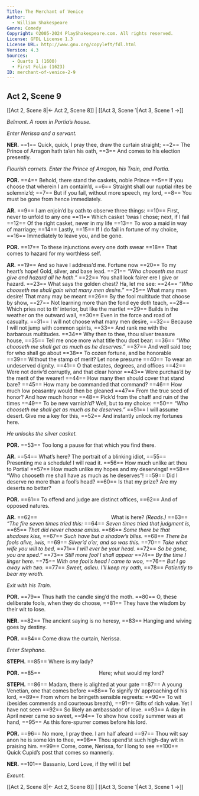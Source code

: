 ```yaml
---
Title: The Merchant of Venice
Author: 
  - William Shakespeare
Genre: Comedy
Copyright: ©2005-2024 PlayShakespeare.com. All rights reserved.
License: GFDL License 1.3
License URL: http://www.gnu.org/copyleft/fdl.html
Version: 4.3
Sources:
  - Quarto 1 (1600)
  - First Folio (1623)
ID: merchant-of-venice-2-9
---
```


## Act 2, Scene 9
[[Act 2, Scene 8|← Act 2, Scene 8]] | [[Act 3, Scene 1|Act 3, Scene 1 →]]

*Belmont. A room in Portia’s house.*

*Enter Nerissa and a servant.*

**NER.**
==1== Quick, quick, I pray thee, draw the curtain straight;
==2== The Prince of Arragon hath ta’en his oath,
==3== And comes to his election presently.

*Flourish cornets. Enter the Prince of Arragon, his Train, and Portia.*

**POR.**
==4== Behold, there stand the caskets, noble Prince
==5== If you choose that wherein I am contain’d,
==6== Straight shall our nuptial rites be solemniz’d;
==7== But if you fail, without more speech, my lord,
==8== You must be gone from hence immediately.

**AR.**
==9== I am enjoin’d by oath to observe three things:
==10== First, never to unfold to any one
==11== Which casket ’twas I chose; next, if I fail
==12== Of the right casket, never in my life
==13== To woo a maid in way of marriage;
==14== Lastly,
==15== If I do fail in fortune of my choice,
==16== Immediately to leave you, and be gone.

**POR.**
==17== To these injunctions every one doth swear
==18== That comes to hazard for my worthless self.

**AR.**
==19== And so have I address’d me. Fortune now
==20== To my heart’s hope! Gold, silver, and base lead.
==21== *“Who chooseth me must give and hazard all he hath.”*
==22== You shall look fairer ere I give or hazard.
==23== What says the golden chest? Ha, let me see:
==24== *“Who chooseth me shall gain what many men desire.”*
==25== What many men desire! That many may be meant
==26== By the fool multitude that choose by show,
==27== Not learning more than the fond eye doth teach,
==28== Which pries not to th’ interior, but like the martlet
==29== Builds in the weather on the outward wall,
==30== Even in the force and road of casualty.
==31== I will not choose what many men desire,
==32== Because I will not jump with common spirits,
==33== And rank me with the barbarous multitudes.
==34== Why then to thee, thou silver treasure house,
==35== Tell me once more what title thou dost bear:
==36== *“Who chooseth me shall get as much as he deserves.”*
==37== And well said too; for who shall go about
==38== To cozen fortune, and be honorable
==39== Without the stamp of merit? Let none presume
==40== To wear an undeserved dignity.
==41== O that estates, degrees, and offices
==42== Were not deriv’d corruptly, and that clear honor
==43== Were purchas’d by the merit of the wearer!
==44== How many then should cover that stand bare?
==45== How many be commanded that command?
==46== How much low peasantry would then be gleaned
==47== From the true seed of honor? And how much honor
==48== Pick’d from the chaff and ruin of the times
==49== To be new varnish’d? Well, but to my choice:
==50== *“Who chooseth me shall get as much as he deserves.”*
==51== I will assume desert. Give me a key for this,
==52== And instantly unlock my fortunes here.

*He unlocks the silver casket.*

**POR.**
==53== Too long a pause for that which you find there.

**AR.**
==54== What’s here? The portrait of a blinking idiot,
==55== Presenting me a schedule! I will read it.
==56== How much unlike art thou to Portia!
==57== How much unlike my hopes and my deservings!
==58== “Who chooseth me shall have as much as he deserves”!
==59== Did I deserve no more than a fool’s head?
==60== Is that my prize? Are my deserts no better?

**POR.**
==61== To offend and judge are distinct offices,
==62== And of opposed natures.

**AR.**
==62==               What is here?
*(Reads.)*
==63== *“The fire seven times tried this:*
==64== *Seven times tried that judgment is,*
==65== *That did never choose amiss.*
==66== *Some there be that shadows kiss,*
==67== *Such have but a shadow’s bliss.*
==68== *There be fools alive, iwis,*
==69== *Silver’d o’er, and so was this.*
==70== *Take what wife you will to bed,*
==71== *I will ever be your head.*
==72== *So be gone, you are sped.”*
==73== *Still more fool I shall appear*
==74== *By the time I linger here.*
==75== *With one fool’s head I came to woo,*
==76== *But I go away with two.*
==77== *Sweet, adieu. I’ll keep my oath,*
==78== *Patiently to bear my wroth.*

*Exit with his Train.*

**POR.**
==79== Thus hath the candle sing’d the moth.
==80== O, these deliberate fools, when they do choose,
==81== They have the wisdom by their wit to lose.

**NER.**
==82== The ancient saying is no heresy,
==83== Hanging and wiving goes by destiny.

**POR.**
==84== Come draw the curtain, Nerissa.

*Enter Stephano.*

**STEPH.**
==85== Where is my lady?

**POR.**
==85==            Here; what would my lord?

**STEPH.**
==86== Madam, there is alighted at your gate
==87== A young Venetian, one that comes before
==88== To signify th’ approaching of his lord,
==89== From whom he bringeth sensible regreets:
==90== To wit (besides commends and courteous breath),
==91== Gifts of rich value. Yet I have not seen
==92== So likely an ambassador of love.
==93== A day in April never came so sweet,
==94== To show how costly summer was at hand,
==95== As this fore-spurrer comes before his lord.

**POR.**
==96== No more, I pray thee. I am half afeard
==97== Thou wilt say anon he is some kin to thee,
==98== Thou spend’st such high-day wit in praising him.
==99== Come, come, Nerissa, for I long to see
==100== Quick Cupid’s post that comes so mannerly.

**NER.**
==101== Bassanio, Lord Love, if thy will it be!

*Exeunt.*

[[Act 2, Scene 8|← Act 2, Scene 8]] | [[Act 3, Scene 1|Act 3, Scene 1 →]]